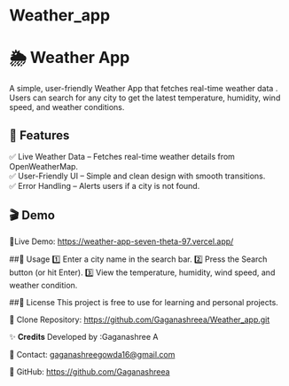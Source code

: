 # Weather_app

# 🌦️ Weather App

A simple, user-friendly Weather App that fetches real-time weather data . Users can search for any city to get the latest temperature, humidity, wind speed, and weather conditions.


## 🚀 Features
✅ Live Weather Data – Fetches real-time weather details from OpenWeatherMap.  
✅ User-Friendly UI – Simple and clean design with smooth transitions.  
✅ Error Handling – Alerts users if a city is not found.  


## 🎬 Demo
🔗Live Demo: https://weather-app-seven-theta-97.vercel.app/

##📝 Usage
1️⃣ Enter a city name in the search bar.
2️⃣ Press the Search button (or hit Enter).
3️⃣ View the temperature, humidity, wind speed, and weather condition.


##📜 License
This project is free to use for learning and personal projects.

📌 Clone Repository: https://github.com/Gaganashreea/Weather_app.git


✨ 𝐂𝐫𝐞𝐝𝐢𝐭𝐬
Developed by :Gaganashree A

📧 Contact: gaganashreegowda16@gmail.com

🔗 GitHub: https://github.com/Gaganashreea
